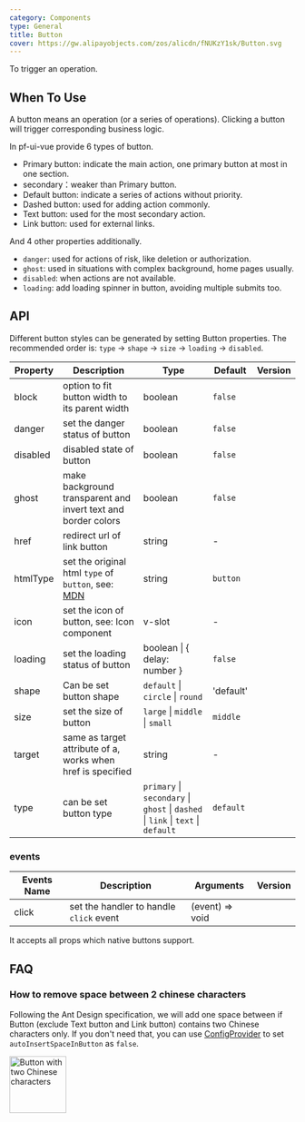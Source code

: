 ```yaml
---
category: Components
type: General
title: Button
cover: https://gw.alipayobjects.com/zos/alicdn/fNUKzY1sk/Button.svg
---
```


To trigger an operation.

## When To Use

A button means an operation (or a series of operations). Clicking a button will trigger corresponding business logic.

In pf-ui-vue provide 6 types of button.

- Primary button: indicate the main action, one primary button at most in one section.
- secondary：weaker than Primary button.
- Default button: indicate a series of actions without priority.
- Dashed button: used for adding action commonly.
- Text button: used for the most secondary action.
- Link button: used for external links.

And 4 other properties additionally.

- `danger`: used for actions of risk, like deletion or authorization.
- `ghost`: used in situations with complex background, home pages usually.
- `disabled`: when actions are not available.
- `loading`: add loading spinner in button, avoiding multiple submits too.

## API

Different button styles can be generated by setting Button properties. The recommended order is: `type` -> `shape` -> `size` -> `loading` -> `disabled`.

| Property | Description | Type | Default | Version |
| --- | --- | --- | --- | --- |
| block | option to fit button width to its parent width | boolean | `false` |  |
| danger | set the danger status of button | boolean | `false` |  |
| disabled | disabled state of button | boolean | `false` |  |
| ghost | make background transparent and invert text and border colors | boolean | `false` |  |
| href | redirect url of link button | string | - |  |
| htmlType | set the original html `type` of `button`, see: [MDN](https://developer.mozilla.org/en-US/docs/Web/HTML/Element/button#attr-type) | string | `button` |  |
| icon | set the icon of button, see: Icon component | v-slot | - |  |
| loading | set the loading status of button | boolean \| { delay: number } | `false` |  |
| shape | Can be set button shape | `default` \| `circle` \| `round` | 'default' |  |
| size | set the size of button | `large` \| `middle` \| `small` | `middle` |  |
| target | same as target attribute of a, works when href is specified | string | - |  |
| type | can be set button type | `primary` \| `secondary` \| `ghost` \| `dashed` \| `link` \| `text` \| `default` | `default` |  |

### events

| Events Name | Description                             | Arguments       | Version |
| ----------- | --------------------------------------- | --------------- | ------- |
| click       | set the handler to handle `click` event | (event) => void |         |

It accepts all props which native buttons support.

## FAQ

### How to remove space between 2 chinese characters

Following the Ant Design specification, we will add one space between if Button (exclude Text button and Link button) contains two Chinese characters only. If you don't need that, you can use [ConfigProvider](/components/config-provider/#API) to set `autoInsertSpaceInButton` as `false`.

<img src="https://gw.alipayobjects.com/zos/antfincdn/MY%26THAPZrW/38f06cb9-293a-4b42-b183-9f443e79ffea.png" style="box-shadow: none; margin: 0; width: 100px" alt="Button with two Chinese characters"  />
